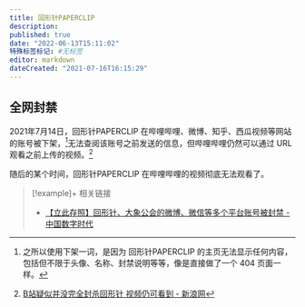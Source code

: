 ```yaml
---
title: 回形针PAPERCLIP
description:
published: true
date: "2022-06-13T15:11:02"
特殊标签标记: #无标签
editor: markdown
dateCreated: "2021-07-16T16:15:29"
---
```


## 全网封禁

2021年7月14日，回形针PAPERCLIP 在哔哩哔哩、微博、知乎、西瓜视频等网站的账号被下架，[^1]无法查阅该账号之前发送的信息，但哔哩哔哩仍然可以通过 URL 观看之前上传的视频。[^2]

[^1]: 之所以使用下架一词，是因为 回形针PAPERCLIP 的主页无法显示任何内容，
    包括但不限于头像、名称、封禁说明等等，像是直接做了一个 404 页面一样。

[^2]: [B站疑似并没完全封杀回形针 视频仍可看到 - 新浪网](https://web.archive.org/web/20211225142308/https://finance.sina.com.cn/tech/2021-08-18/doc-ikqcfncc3485342.shtml)

随后的某个时间，回形针PAPERCLIP 在哔哩哔哩的视频彻底无法观看了。

> [!example]+ 相关链接
> + [【立此存照】回形针、大象公会的微博、微信等多个平台账号被封禁 - 中国数字时代](https://web.archive.org/web/20210714175749/https://chinadigitaltimes.net/chinese/668234.html)
